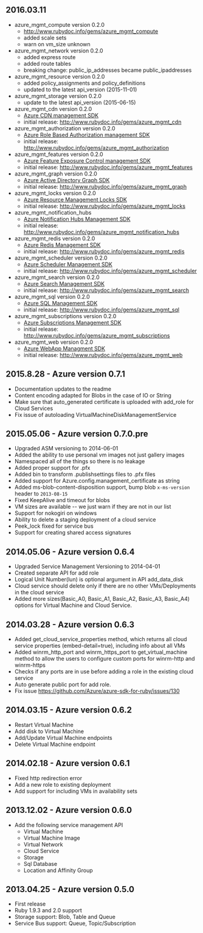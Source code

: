 ## 2016.03.11
* azure_mgmt_compute version 0.2.0
  * http://www.rubydoc.info/gems/azure_mgmt_compute
  * added scale sets
  * warn on vm_size unknown
* azure_mgmt_network version 0.2.0
  * added express route
  * added route tables
  * breaking change: public_ip_addresses became public_ipaddresses
* azure_mgmt_resource version 0.2.0
  * added policy_assignments and policy_definitions
  * updated to the latest api_version (2015-11-01)
* azure_mgmt_storage version 0.2.0
  * update to the latest api_version (2015-06-15)
* azure_mgmt_cdn version 0.2.0
  * [Azure CDN management SDK](https://azure.microsoft.com/en-us/services/cdn/)
  * initial release: http://www.rubydoc.info/gems/azure_mgmt_cdn
* azure_mgmt_authorization version 0.2.0
  * [Azure Role Based Authorization management SDK](https://azure.microsoft.com/en-us/documentation/articles/role-based-access-control-configure/)
  * initial release: http://www.rubydoc.info/gems/azure_mgmt_authorization
* azure_mgmt_features version 0.2.0
  * [Azure Feature Exposure Control management SDK](https://msdn.microsoft.com/en-us/library/azure/mt592690.aspx)
  * initial release: http://www.rubydoc.info/gems/azure_mgmt_features
* azure_mgmt_graph version 0.2.0
  * [Azure Active Directory Graph SDK](https://msdn.microsoft.com/en-us/library/azure/hh974476.aspx)
  * initial release: http://www.rubydoc.info/gems/azure_mgmt_graph
* azure_mgmt_locks version 0.2.0
  * [Azure Resource Management Locks SDK](https://msdn.microsoft.com/en-us/library/azure/mt204563.aspx)
  * initial release: http://www.rubydoc.info/gems/azure_mgmt_locks
* azure_mgmt_notification_hubs
  * [Azure Notification Hubs Management SDK](https://azure.microsoft.com/en-us/documentation/services/notification-hubs/)
  * initial release: http://www.rubydoc.info/gems/azure_mgmt_notification_hubs
* azure_mgmt_redis version 0.2.0
  * [Azure Redis Management SDK](https://azure.microsoft.com/en-us/services/cache/)
  * initial release: http://www.rubydoc.info/gems/azure_mgmt_redis
* azure_mgmt_scheduler version 0.2.0
  * [Azure Scheduler Management SDK](https://azure.microsoft.com/en-us/services/scheduler/)
  * initial release: http://www.rubydoc.info/gems/azure_mgmt_scheduler
* azure_mgmt_search version 0.2.0
  * [Azure Search Management SDK](https://azure.microsoft.com/en-us/services/search/)
  * initial release: http://www.rubydoc.info/gems/azure_mgmt_search
* azure_mgmt_sql version 0.2.0
  * [Azure SQL Management SDK](https://azure.microsoft.com/en-us/services/sql-database/)
  * initial release: http://www.rubydoc.info/gems/azure_mgmt_sql
* azure_mgmt_subscriptions version 0.2.0
  * [Azure Subscriptions Management SDK](https://azure.microsoft.com/en-us/services/sql-database/)
  * initial release: http://www.rubydoc.info/gems/azure_mgmt_subscriptions
* azure_mgmt_web version 0.2.0
  * [Azure WebApp Managment SDK](https://azure.microsoft.com/en-us/services/app-service/web/)
  * initial release: http://www.rubydoc.info/gems/azure_mgmt_web

## 2015.8.28 - Azure version 0.7.1
* Documentation updates to the readme
* Content encoding adapted for Blobs in the case of IO or String
* Make sure that auto_generated certificate is uploaded with add_role for Cloud Services
* Fix issue of autoloading VirtualMachineDiskManagementService

## 2015.05.06 - Azure version 0.7.0.pre
* Upgraded ASM versioning to 2014-06-01
* Added the ability to use personal vm images not just gallery images
* Namespaced all of the things so there is no leakage
* Added proper support for .pfx
* Added bin to transform .publishsettings files to .pfx files
* Added support for Azure.config.management_certificate as string
* Added ms-blob-content-disposition support, bump blob `x-ms-version` header to `2013-08-15`
* Fixed KeepAlive and timeout for blobs
* VM sizes are available -- we just warn if they are not in our list
* Support for nokogiri on windows
* Ability to delete a staging deployment of a cloud service
* Peek_lock fixed for service bus
* Support for creating shared access signatures


## 2014.05.06 - Azure version 0.6.4
* Upgraded Service Management Versioning to 2014-04-01
* Created separate API for add role
* Logical Unit Number(lun) is optional argument in API add_data_disk
* Cloud service should delete only if there are no other VMs/Deployments in the cloud service
* Added more sizes(Basic_A0, Basic_A1, Basic_A2, Basic_A3, Basic_A4) options for Virtual Machine and Cloud Service.

## 2014.03.28 - Azure version 0.6.3
* Added get_cloud_service_properties method, which returns all cloud service properties (embed-detail=true), including info about all VMs
* Added winrm_http_port and winrm_https_port to get_virtual_machine method to allow the users to configure custom ports for winrm-http and winrm-https
* Checks if any ports are in use before adding a role in the existing cloud service
* Auto generate public port for add role.
* Fix issue https://github.com/Azure/azure-sdk-for-ruby/issues/130

## 2014.03.15 - Azure version 0.6.2
* Restart Virtual Machine
* Add disk to Virtual Machine
* Add/Update Virtual Machine endpoints
* Delete Virtual Machine endpoint

## 2014.02.18 - Azure version 0.6.1
* Fixed http redirection error
* Add a new role to existing deployment
* Add support for including VMs in availability sets

## 2013.12.02 - Azure version 0.6.0
* Add the following service management API
  * Virtual Machine
  * Virtual Machine Image
  * Virtual Network
  * Cloud Service
  * Storage
  * Sql Database
  * Location and Affinity Group

## 2013.04.25 - Azure version 0.5.0
* First release
* Ruby 1.9.3 and 2.0 support
* Storage support: Blob, Table and Queue
* Service Bus support: Queue, Topic/Subscription
